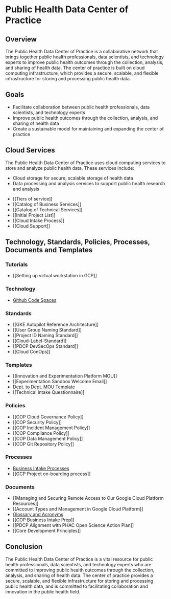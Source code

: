# Public Health Data Center of Practice

## Overview
The Public Health Data Center of Practice is a collaborative network that brings together public health professionals, data scientists, and technology experts to improve public health outcomes through the collection, analysis, and sharing of health data. The center of practice is built on cloud computing infrastructure, which provides a secure, scalable, and flexible infrastructure for storing and processing public health data.

## Goals
- Facilitate collaboration between public health professionals, data scientists, and technology experts
- Improve public health outcomes through the collection, analysis, and sharing of health data
- Create a sustainable model for maintaining and expanding the center of practice

## Cloud Services
The Public Health Data Center of Practice uses cloud computing services to store and analyze public health data. These services include:
- Cloud storage for secure, scalable storage of health data
- Data processing and analysis services to support public health research and analysis

* [[Tiers of service]]
* [[Catalog of Business Services]]
* [[Catalog of Technical Services]]
* [[Initial Project List]]
* [[Cloud Intake Process]]
* [[Cloud Support]]

## Technology, Standards, Policies, Processes, Documents and Templates

### Tutorials
* [[Setting up virtual workstation in GCP]]

### Technology 
* [Github Code Spaces ](How-to-use-GitHub-Codespaces)

### Standards
* [[GKE Autopilot Reference Architecture]]
* [[User Group Naming Standard]]
* [[Project ID Naming Standard]]
* [[Cloud-Label-Standard]]
* [[PDCP DevSecOps Standard]]
* [[Cloud ConOps]]

### Templates 

* [[Innovation and Experimentation Platform MOU]]
* [[Experimentation Sandbox Welcome Email]]
* [Dept. to Dept. MOU Template](Department-to-Department-MOU-Template)
* [[Technical Intake Questionnaire]]

### Policies
* [[COP Cloud Governance Policy]]
* [[COP Security Policy]]
* [[COP Incident Management Policy]]
* [[COP Compliance Policy]]
* [[COP Data Management Policy]]
* [[COP Git Repository Policy]]

### Processes
* [Business Intake Processes](Intake-Processes)
* [[GCP Project on-boarding process]]

### Documents 

* [[Managing and Securing Remote Access to Our Google Cloud Platform Resources]]
* [[Account Types and Management in Google Cloud Platform]]
* [Glossary and Acronyms](Glossary-and-Acronyms)
* [[COP Business Intake Prep]]
* [[PDCP Alignment with PHAC Open Science Action Plan]]
* [[Core Development Principles]]


## Conclusion
The Public Health Data Center of Practice is a vital resource for public health professionals, data scientists, and technology experts who are committed to improving public health outcomes through the collection, analysis, and sharing of health data. The center of practice provides a secure, scalable, and flexible infrastructure for storing and processing public health data, and is committed to facilitating collaboration and innovation in the public health field.
